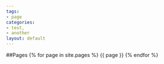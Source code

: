 ```yaml
---
tags:
- page
categories:
- test,
- another
layout: default
---
```

##Pages
{% for page in site.pages %}
{{ page }}
{% endfor %}
